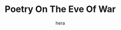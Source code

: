 ---
media: "images/rounds/round_4_2/reciting_poetry.png"
media_type: image
title: Poetry On The Eve Of War
author: hera
desc: Kwon Myong-hwa recites war poetry as the Soviet forces charge into the NT colony.
---